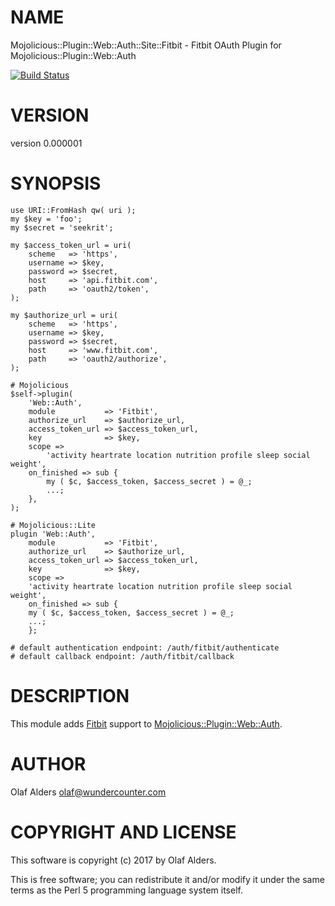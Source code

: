 # NAME

Mojolicious::Plugin::Web::Auth::Site::Fitbit - Fitbit OAuth Plugin for Mojolicious::Plugin::Web::Auth

[![Build Status](https://travis-ci.org/oalders/mojolicious-plugin-web-auth-site-fitbit.png?branch=master)](https://travis-ci.org/oalders/mojolicious-plugin-web-auth-site-fitbit)

# VERSION

version 0.000001

# SYNOPSIS

    use URI::FromHash qw( uri );
    my $key = 'foo';
    my $secret = 'seekrit';

    my $access_token_url = uri(
        scheme   => 'https',
        username => $key,
        password => $secret,
        host     => 'api.fitbit.com',
        path     => 'oauth2/token',
    );

    my $authorize_url = uri(
        scheme   => 'https',
        username => $key,
        password => $secret,
        host     => 'www.fitbit.com',
        path     => 'oauth2/authorize',
    );

    # Mojolicious
    $self->plugin(
        'Web::Auth',
        module           => 'Fitbit',
        authorize_url    => $authorize_url,
        access_token_url => $access_token_url,
        key              => $key,
        scope =>
            'activity heartrate location nutrition profile sleep social weight',
        on_finished => sub {
            my ( $c, $access_token, $access_secret ) = @_;
            ...;
        },
    );

    # Mojolicious::Lite
    plugin 'Web::Auth',
        module           => 'Fitbit',
        authorize_url    => $authorize_url,
        access_token_url => $access_token_url,
        key              => $key,
        scope =>
        'activity heartrate location nutrition profile sleep social weight',
        on_finished => sub {
        my ( $c, $access_token, $access_secret ) = @_;
        ...;
        };

    # default authentication endpoint: /auth/fitbit/authenticate
    # default callback endpoint: /auth/fitbit/callback

# DESCRIPTION

This module adds [Fitbit](https://dev.fitbit.com/docs/) support to
[Mojolicious::Plugin::Web::Auth](https://metacpan.org/pod/Mojolicious::Plugin::Web::Auth).

# AUTHOR

Olaf Alders <olaf@wundercounter.com>

# COPYRIGHT AND LICENSE

This software is copyright (c) 2017 by Olaf Alders.

This is free software; you can redistribute it and/or modify it under
the same terms as the Perl 5 programming language system itself.
